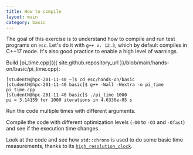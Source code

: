 ```yaml
---
title: How to compile
layout: main
category: basic
---
```


The goal of this exercise is to understand how to compile and run test programs
on `esc`. Let's do it with `g++ v. 12.3`, which by default compiles in C++17
mode. It's also good practice to enable a high level of warnings.

Build [pi_time.cpp]({{ site.github.repository_url }}/blob/main/hands-on/basic/pi_time.cpp):

```shell
[studentN@hpc-201-11-40 ~]$ cd esc/hands-on/basic
[studentN@hpc-201-11-40 basic]$ g++ -Wall -Wextra -o pi_time pi_time.cpp
[studentN@hpc-201-11-40 basic]$ ./pi_time 1000
pi = 3.14159 for 1000 iterations in 4.6336e-05 s
```

Run the code multiple times with different arguments.

Compile the code with different optimization levels (`-O0` to `-O3` and
`-Ofast`) and see if the execution time changes.

Look at the code and see how `std::chrono` is used to do some basic time
measurements, thanks to its
[`high_resolution_clock`](https://en.cppreference.com/w/cpp/chrono/high_resolution_clock).
